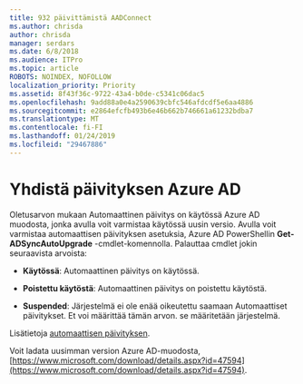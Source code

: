 ```yaml
---
title: 932 päivittämistä AADConnect
ms.author: chrisda
author: chrisda
manager: serdars
ms.date: 6/8/2018
ms.audience: ITPro
ms.topic: article
ROBOTS: NOINDEX, NOFOLLOW
localization_priority: Priority
ms.assetid: 8f43f36c-9722-43a4-b0de-c5341c06dac5
ms.openlocfilehash: 9add88a0e4a2590639cbfc546afdcdf5e6aa4886
ms.sourcegitcommit: e2864efcfb493b6e46b662b746661a61232bdba7
ms.translationtype: MT
ms.contentlocale: fi-FI
ms.lasthandoff: 01/24/2019
ms.locfileid: "29467886"
---
```

# <a name="upgrade-azure-ad-connect"></a>Yhdistä päivityksen Azure AD

Oletusarvon mukaan Automaattinen päivitys on käytössä Azure AD muodosta, jonka avulla voit varmistaa käytössä uusin versio. Avulla voit varmistaa automaattisen päivityksen asetuksia, Azure AD PowerShellin **Get-ADSyncAutoUpgrade** -cmdlet-komennolla. Palauttaa cmdlet jokin seuraavista arvoista: 
  
- **Käytössä**: Automaattinen päivitys on käytössä. 
    
- **Poistettu käytöstä**: Automaattinen päivitys on poistettu käytöstä. 
    
- **Suspended**: Järjestelmä ei ole enää oikeutettu saamaan Automaattiset päivitykset. Et voi määrittää tämän arvon. se määritetään järjestelmä. 
    
Lisätietoja [automaattisen päivityksen](https://docs.microsoft.com/azure/active-directory/connect/active-directory-aadconnect-feature-automatic-upgrade).
  
Voit ladata uusimman version Azure AD-muodosta, [https://www.microsoft.com/download/details.aspx?id=47594](https://www.microsoft.com/download/details.aspx?id=47594).
  

